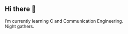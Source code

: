 ## Hi there 👋
<!--![微信图片_20251003085714_66_8](https://github.com/user-attachments/assets/744d3af0-4223-4b13-88c5-77551ee2a5ba)-->

<!--
**O-T-H-E-R/O-T-H-E-R** is a ✨ _special_ ✨ repository because its `README.md` (this file) appears on your GitHub profile.

Here are some ideas to get you started:

- 🔭 I’m currently working on ...
- 🌱 I’m currently learning C and Communication Engineering.
- 👯 I’m looking to collaborate on ...
- 🤔 I’m looking for help with ...
- 💬 Ask me about ...
- 📫 How to reach me: ...
- 😄 Pronouns: ...
- ⚡ Fun fact: Night gathers.
-->
I’m currently learning C and Communication Engineering.                                                           
 Night gathers.
